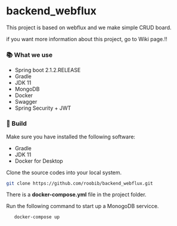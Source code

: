 # backend_webflux
This project is based on webflux and we make simple CRUD board. 

if you want more information about this project, go to Wiki page.!!

### 📚 What we use

* Spring boot 2.1.2.RELEASE
* Gradle
* JDK 11
* MongoDB
* Docker
* Swagger
* Spring Security + JWT

### 🎈 Build
Make sure you have installed the following software:
* Gradle
* JDK 11
* Docker for Desktop

Clone the source codes into your local system.
```` bash
git clone https://github.com/roobib/backend_webflux.git
````

There is a **docker-compose.yml** file in the project folder.

Run the following command to start up a MonogoDB servicce.

```` bash
   docker-compose up
````
